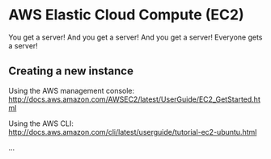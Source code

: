 AWS Elastic Cloud Compute (EC2)
====

You get a server! And you get a server! And you get a server! Everyone gets a server!

Creating a new instance
----

Using the AWS management console:
http://docs.aws.amazon.com/AWSEC2/latest/UserGuide/EC2_GetStarted.html

Using the AWS CLI: 
http://docs.aws.amazon.com/cli/latest/userguide/tutorial-ec2-ubuntu.html


...